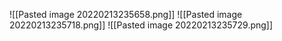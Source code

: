 ![[Pasted image 20220213235658.png]]
![[Pasted image 20220213235718.png]]
![[Pasted image 20220213235729.png]]
